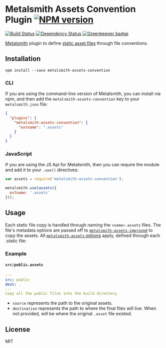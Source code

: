 # Metalsmith Assets Convention Plugin [![NPM version](https://img.shields.io/npm/v/metalsmith-assets-convention.svg)](https://www.npmjs.org/package/metalsmith-assets-convention)

[![Build Status](https://img.shields.io/travis/kalamuna/metalsmith-assets-convention/master.svg)](https://travis-ci.org/kalamuna/metalsmith-assets-convention)
[![Dependency Status](https://david-dm.org/kalamuna/metalsmith-assets-convention.png)](https://david-dm.org/kalamuna/metalsmith-assets-convention)
[![Greenkeeper badge](https://badges.greenkeeper.io/kalamuna/metalsmith-assets-convention.svg)](https://greenkeeper.io/)

[Metalsmith](http://metalsmith.io) plugin to define [static asset files](https://github.com/philgs/metalsmith-assets-improved) through file conventions.

## Installation

    npm install --save metalsmith-assets-convention

### CLI

If you are using the command-line version of Metalsmith, you can install via npm, and then add the `metalsmith-assets-convention` key to your `metalsmith.json` file:

```json
{
  "plugins": {
    "metalsmith-assets-convention": {
      "extname": ".assets"
    }
  }
}
```

### JavaScript

If you are using the JS Api for Metalsmith, then you can require the module and add it to your `.use()` directives:

```js
var assets = require('metalsmith-assets-convention');

metalsmith.use(assets({
  extname: '.assets'
}));
```

## Usage

Each static file copy is handled through naming the `<name>.assets` files. The file's metadata options are passed off to [`metalsmith-assets-improved`](https://github.com/philgs/metalsmith-assets-improved) to copy the assets. All [`metalsmith-assets` options](https://github.com/philgs/metalsmith-assets-improved#configuration) apply, defined through each .static file:

### Example
#### `src/public.assets`
``` yaml
---
src: public
dest: .
---
Copy all the public files into the build directory.
```

- `source` represents the path to the original assets.
- `destination` represents the path to where the final files will live. When not provided, will be where the original `.asset` file existed.

## License

MIT
